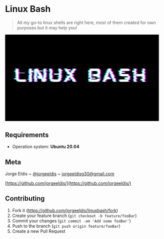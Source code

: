 # Linux Bash

> All my go-to linux shells are right here, most of them created for own purposes but it may help you!

![header](https://raw.githubusercontent.com/jorgeeldis/linuxbash/main/linuxheader.png)

## Requirements

*   Operation system: **Ubuntu 20.04**

## Meta

Jorge Eldis ~ [@jorgeeldis](https://twitter.com/jorgeeldis) ~ jorgeeldisg30@gmail.com

[https://github.com/jorgeeldis/](https://github.com/jorgeeldis/)

## Contributing

1. Fork it (<https://github.com/jorgeeldis/linuxbash/fork>)
2. Create your feature branch (`git checkout -b feature/fooBar`)
3. Commit your changes (`git commit -am 'Add some fooBar'`)
4. Push to the branch (`git push origin feature/fooBar`)
5. Create a new Pull Request
